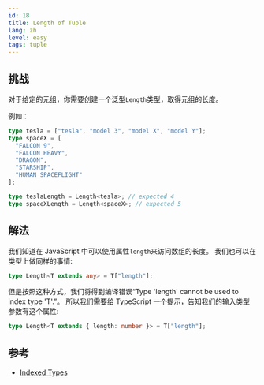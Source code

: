 ```yaml
---
id: 18
title: Length of Tuple
lang: zh
level: easy
tags: tuple
---
```


## 挑战

对于给定的元组，你需要创建一个泛型`Length`类型，取得元组的长度。

例如：

```ts
type tesla = ["tesla", "model 3", "model X", "model Y"];
type spaceX = [
  "FALCON 9",
  "FALCON HEAVY",
  "DRAGON",
  "STARSHIP",
  "HUMAN SPACEFLIGHT"
];

type teslaLength = Length<tesla>; // expected 4
type spaceXLength = Length<spaceX>; // expected 5
```

## 解法

我们知道在 JavaScript 中可以使用属性`length`来访问数组的长度。
我们也可以在类型上做同样的事情:

```ts
type Length<T extends any> = T["length"];
```

但是按照这种方式，我们将得到编译错误“Type 'length' cannot be used to index type 'T'.”。
所以我们需要给 TypeScript 一个提示，告知我们的输入类型参数有这个属性:

```ts
type Length<T extends { length: number }> = T["length"];
```

## 参考

- [Indexed Types](https://www.typescriptlang.org/docs/handbook/2/indexed-access-types.html)
